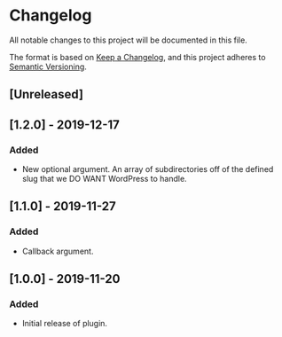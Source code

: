 # Changelog

All notable changes to this project will be documented in this file.

The format is based on [Keep a Changelog](https://keepachangelog.com/en/1.0.0/),
and this project adheres to [Semantic Versioning](https://semver.org/spec/v2.0.0.html).

## [Unreleased]

## [1.2.0] - 2019-12-17

### Added

- New optional argument. An array of subdirectories off of the defined slug that we DO WANT WordPress to handle.

## [1.1.0] - 2019-11-27

### Added

- Callback argument.

## [1.0.0] - 2019-11-20

### Added

- Initial release of plugin.
